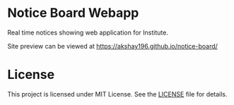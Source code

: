 # Notice Board Webapp

Real time notices showing web application for Institute.

Site preview can be viewed at https://akshay196.github.io/notice-board/

# License

This project is licensed under MIT License. See the [LICENSE](https://github.com/akshay196/notice-board/blob/master/LICENSE) file for details.